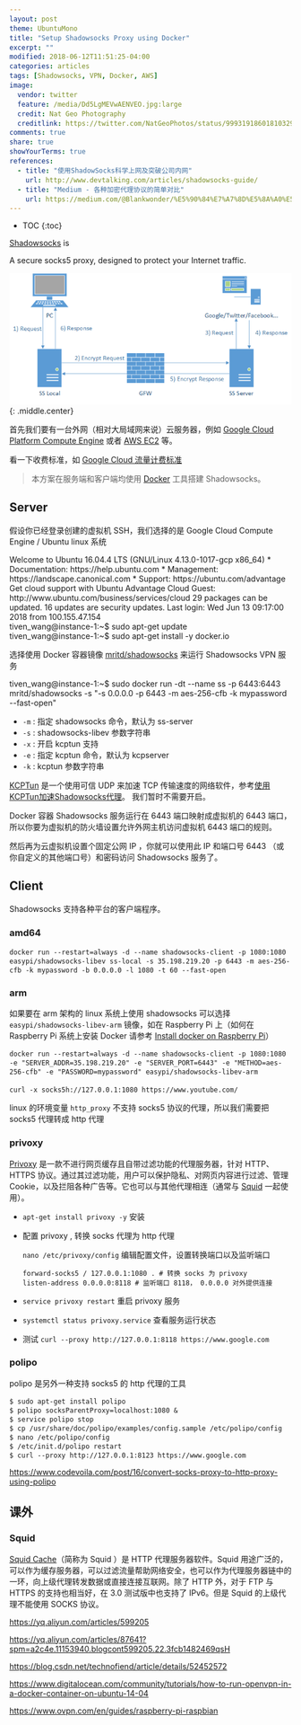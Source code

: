 ```yaml
---
layout: post
theme: UbuntuMono
title: "Setup Shadowsocks Proxy using Docker"
excerpt: ""
modified: 2018-06-12T11:51:25-04:00
categories: articles
tags: [Shadowsocks, VPN, Docker, AWS]
image:
  vendor: twitter
  feature: /media/Dd5LgMEVwAENVEO.jpg:large
  credit: Nat Geo Photography
  creditlink: https://twitter.com/NatGeoPhotos/status/999319186018103296
comments: true
share: true
showYourTerms: true
references:
  - title: "使用ShadowSocks科学上网及突破公司内网"
    url: http://www.devtalking.com/articles/shadowsocks-guide/
  - title: "Medium - 各种加密代理协议的简单对比"
    url: https://medium.com/@Blankwonder/%E5%90%84%E7%A7%8D%E5%8A%A0%E5%AF%86%E4%BB%A3%E7%90%86%E5%8D%8F%E8%AE%AE%E7%9A%84%E7%AE%80%E5%8D%95%E5%AF%B9%E6%AF%94-1ed52bf7a803
---
```


<style>
.showyourterms.gce-instance .type:before {
  content: "tiven_wang@instance-1:~$ "
}
</style>

* TOC
{:toc}

[Shadowsocks][shadowsocks] is<br/>

A secure socks5 proxy, designed to protect your Internet traffic.

![Image: ss theory](/images/devops/infrastructure/ss/ss-theory.png)
{: .middle.center}

首先我们要有一台外网（相对大局域网来说）云服务器，例如 [Google Cloud Platform Compute Engine][google-cloud] 或者 [AWS EC2][aws-ec2] 等。

看一下收费标准，如 [Google Cloud 流量计费标准](https://cloud.google.com/compute/pricing#internet_egress)

> 本方案在服务端和客户端均使用 [Docker][docker] 工具搭建 Shadowsocks。

## Server
假设你已经登录创建的虚拟机 SSH，我们选择的是 Google Cloud Compute Engine / Ubuntu linux 系统

<div class='showyourterms gce-instance' data-title="GCE tiven_wang@instance-1:~">
  <div class='showyourterms-container'>
    <div class='lines' data-delay='400'>
Welcome to Ubuntu 16.04.4 LTS (GNU/Linux 4.13.0-1017-gcp x86_64)
 * Documentation:  https://help.ubuntu.com
 * Management:     https://landscape.canonical.com
 * Support:        https://ubuntu.com/advantage
  Get cloud support with Ubuntu Advantage Cloud Guest:
    http://www.ubuntu.com/business/services/cloud
29 packages can be updated.
16 updates are security updates.
Last login: Wed Jun 13 09:17:00 2018 from 100.155.47.154
    </div>
    <div class='type green' data-action='command' data-delay='400'>sudo apt-get update</div>
    <div class='type green' data-action='command' data-delay='400'>sudo apt-get install -y docker.io</div>
  </div>
</div>

选择使用 Docker 容器镜像 [mritd/shadowsocks][docker/shadowsocks] 来运行 Shadowsocks VPN 服务

<div class='showyourterms gce-instance' data-title="GCE tiven_wang@instance-1:~">
  <div class='showyourterms-container'>
    <div class='type green' data-action='command' data-delay='400'>sudo docker run -dt --name ss -p 6443:6443 mritd/shadowsocks -s "-s 0.0.0.0 -p 6443 -m aes-256-cfb -k mypassword --fast-open"</div>
  </div>
</div>

* `-m` : 指定 shadowsocks 命令，默认为 ss-server
* `-s` : shadowsocks-libev 参数字符串
* `-x` : 开启 kcptun 支持
* `-e` : 指定 kcptun 命令，默认为 kcpserver
* `-k` : kcptun 参数字符串

[KCPTun][kcptun] 是一个使用可信 UDP 来加速 TCP 传输速度的网络软件，参考[使用KCPTun加速Shadowsocks代理](https://blog.csdn.net/farawayzheng_necas/article/details/63255799)。
我们暂时不需要开启。

Docker 容器 Shadowsocks 服务运行在 6443 端口映射成虚拟机的 6443 端口，所以你要为虚拟机的防火墙设置允许外网主机访问虚拟机 6443 端口的规则。

然后再为云虚拟机设置个固定公网 IP ，你就可以使用此 IP 和端口号 6443 （或你自定义的其他端口号）和密码访问 Shadowsocks 服务了。

## Client
Shadowsocks 支持各种平台的客户端程序。
### amd64
```
docker run --restart=always -d --name shadowsocks-client -p 1080:1080 easypi/shadowsocks-libev ss-local -s 35.198.219.20 -p 6443 -m aes-256-cfb -k mypassword -b 0.0.0.0 -l 1080 -t 60 --fast-open
```

### arm
如果要在 arm 架构的 linux 系统上使用 shadowsocks 可以选择 `easypi/shadowsocks-libev-arm` 镜像，如在 Raspberry Pi 上（如何在 Raspberry Pi 系统上安装 Docker 请参考 [Install docker on Raspberry Pi](/articles/kubernetes-cluster-on-raspberry-pi/)）
```
docker run --restart=always -d --name shadowsocks-client -p 1080:1080 -e "SERVER_ADDR=35.198.219.20" -e "SERVER_PORT=6443" -e "METHOD=aes-256-cfb" -e "PASSWORD=mypassword" easypi/shadowsocks-libev-arm

curl -x socks5h://127.0.0.1:1080 https://www.youtube.com/
```

linux 的环境变量 `http_proxy` 不支持 socks5 协议的代理，所以我们需要把 socks5 代理转成 http 代理

### privoxy
[Privoxy][privoxy] 是一款不进行网页缓存且自带过滤功能的代理服务器，针对 HTTP、 HTTPS 协议。通过其过滤功能，用户可以保护隐私、对网页内容进行过滤、管理 Cookie，以及拦阻各种广告等。它也可以与其他代理相连（通常与 [Squid](#squid) 一起使用）。

* `apt-get install privoxy -y` 安装

* 配置 privoxy , 转换 socks 代理为 http 代理

  `nano /etc/privoxy/config` 编辑配置文件，设置转换端口以及监听端口
  ```
  forward-socks5 / 127.0.0.1:1080 . # 转换 socks 为 privoxy
  listen-address 0.0.0.0:8118 # 监听端口 8118， 0.0.0.0 对外提供连接
  ```

* `service privoxy restart` 重启 privoxy 服务
* `systemctl status privoxy.service` 查看服务运行状态
* 测试 `curl --proxy http://127.0.0.1:8118 https://www.google.com`

### polipo
polipo 是另外一种支持 socks5 的 http 代理的工具
```
$ sudo apt-get install polipo
$ polipo socksParentProxy=localhost:1080 &
$ service polipo stop
$ cp /usr/share/doc/polipo/examples/config.sample /etc/polipo/config
$ nano /etc/polipo/config
$ /etc/init.d/polipo restart
$ curl --proxy http://127.0.0.1:8123 https://www.google.com
```

https://www.codevoila.com/post/16/convert-socks-proxy-to-http-proxy-using-polipo


## 课外
### Squid
[Squid Cache][wikipedia/Squid]（简称为 Squid ）是 HTTP 代理服务器软件。Squid 用途广泛的，可以作为缓存服务器，可以过滤流量帮助网络安全，也可以作为代理服务器链中的一环，向上级代理转发数据或直接连接互联网。除了 HTTP 外，对于 FTP 与 HTTPS 的支持也相当好，在 3.0 测试版中也支持了 IPv6。但是 Squid 的上级代理不能使用 SOCKS 协议。


https://yq.aliyun.com/articles/599205

https://yq.aliyun.com/articles/87641?spm=a2c4e.11153940.blogcont599205.22.3fcb1482469qsH

https://blog.csdn.net/technofiend/article/details/52452572

https://www.digitalocean.com/community/tutorials/how-to-run-openvpn-in-a-docker-container-on-ubuntu-14-04

https://www.ovpn.com/en/guides/raspberry-pi-raspbian




[google-cloud]:https://console.cloud.google.com/compute
[aws-ec2]:https://aws.amazon.com/ec2/
[docker/shadowsocks]:https://hub.docker.com/r/mritd/shadowsocks/
[kcptun]:https://github.com/xtaci/kcptun

[shadowsocks]:https://shadowsocks.org/en/index.html
[privoxy]:https://www.privoxy.org/
[wikipedia/Squid]:https://en.wikipedia.org/wiki/Squid_(software)
[wikipedia/Varnish]:https://en.wikipedia.org/wiki/Varnish_(software)

[docker]:https://www.docker.com/
